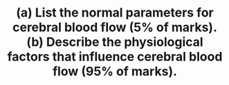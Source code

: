 ---
title: "(a) List the normal parameters for cerebral blood flow (5% of marks). (b) Describe the physiological factors that influence cerebral blood flow (95% of marks)."
entityType: SAQ
exam: PEX
college: CICM
year: 2024
sitting: A
question: 14
passRate: 62
EC_expectedDomains:
- "list of the normal values for cerebral blood flow including differential flow to grey and white matter"
- "an answer structured around the cerebral perfusion/cerebral vascular resistance formula"
- "Factors influencing flow include autoregulation of pressure (via the myogenic reflex), metabolic autoregulation and local acidity, arterial levels of CO2 and O2, temperature and a minor role for the sympathetic nervous system"
EC_extraCredit:
- "Many answers were augmented effectively with graphs of cerebral blood flow versus CPP, PaO2 and PaCO2."
EC_errorsCommon:
- "A detailed discussed of ICP and factors effecting this was not required."
---